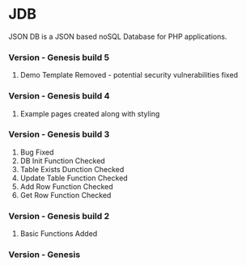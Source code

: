 # JDB
JSON DB is a JSON based noSQL Database for PHP applications.

### Version - Genesis build 5
1. Demo Template Removed - potential security vulnerabilities fixed

### Version - Genesis build 4
1. Example pages created along with styling

### Version - Genesis build 3
1. Bug Fixed
2. DB Init Function Checked
3. Table Exists Dunction Checked
4. Update Table Function Checked
5. Add Row Function Checked
6. Get Row Function Checked

### Version - Genesis build 2
1. Basic Functions Added

### Version - Genesis
